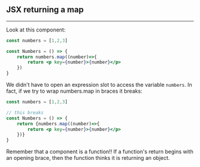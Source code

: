 ## JSX returning a map

---

Look at this component:

```jsx
const numbers = [1,2,3]

const Numbers = () => {
	return numbers.map((number)=>{
		return <p key={number}>{number}</p>
	})
}
```

We didn't have to open an expression slot to access the variable `numbers`.  In fact, if we try to wrap numbers.map in braces it breaks:

```jsx
const numbers = [1,2,3]

// this breaks
const Numbers = () => {
	return {numbers.map((number)=>{
		return <p key={number}>{number}</p>
	})}
}
```

Remember that a component is a function!!  If a function's return begins with an opening brace, then the function thinks it is returning an object.